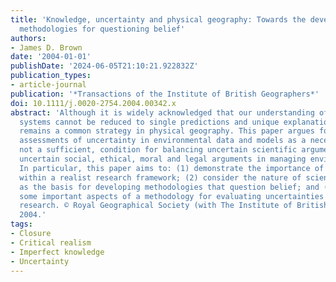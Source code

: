 ```yaml
---
title: 'Knowledge, uncertainty and physical geography: Towards the development of
  methodologies for questioning belief'
authors:
- James D. Brown
date: '2004-01-01'
publishDate: '2024-06-05T21:10:21.922832Z'
publication_types:
- article-journal
publication: '*Transactions of the Institute of British Geographers*'
doi: 10.1111/j.0020-2754.2004.00342.x
abstract: 'Although it is widely acknowledged that our understanding of environmental
  systems cannot be reduced to single predictions and unique explanations, determinism
  remains a common strategy in physical geography. This paper argues for explicit
  assessments of uncertainty in environmental data and models as a necessary, although
  not a sufficient, condition for balancing uncertain scientific arguments against
  uncertain social, ethical, moral and legal arguments in managing environmental systems.
  In particular, this paper aims to: (1) demonstrate the importance of assessing uncertainty
  within a realist research framework; (2) consider the nature of scientific uncertainty
  as the basis for developing methodologies that question belief; and (3) explore
  some important aspects of a methodology for evaluating uncertainties in environmental
  research. © Royal Geographical Society (with The Institute of British Geographers)
  2004.'
tags:
- Closure
- Critical realism
- Imperfect knowledge
- Uncertainty
---
```

